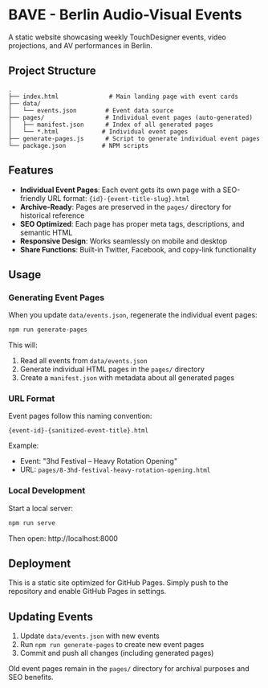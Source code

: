 # BAVE - Berlin Audio-Visual Events

A static website showcasing weekly TouchDesigner events, video projections, and AV performances in Berlin.

## Project Structure

```
.
├── index.html              # Main landing page with event cards
├── data/
│   └── events.json        # Event data source
├── pages/                 # Individual event pages (auto-generated)
│   ├── manifest.json      # Index of all generated pages
│   └── *.html            # Individual event pages
├── generate-pages.js      # Script to generate individual event pages
└── package.json          # NPM scripts
```

## Features

- **Individual Event Pages**: Each event gets its own page with a SEO-friendly URL format: `{id}-{event-title-slug}.html`
- **Archive-Ready**: Pages are preserved in the `pages/` directory for historical reference
- **SEO Optimized**: Each page has proper meta tags, descriptions, and semantic HTML
- **Responsive Design**: Works seamlessly on mobile and desktop
- **Share Functions**: Built-in Twitter, Facebook, and copy-link functionality

## Usage

### Generating Event Pages

When you update `data/events.json`, regenerate the individual event pages:

```bash
npm run generate-pages
```

This will:
1. Read all events from `data/events.json`
2. Generate individual HTML pages in the `pages/` directory
3. Create a `manifest.json` with metadata about all generated pages

### URL Format

Event pages follow this naming convention:
```
{event-id}-{sanitized-event-title}.html
```

Example:
- Event: "3hd Festival – Heavy Rotation Opening"
- URL: `pages/8-3hd-festival-heavy-rotation-opening.html`

### Local Development

Start a local server:

```bash
npm run serve
```

Then open: http://localhost:8000

## Deployment

This is a static site optimized for GitHub Pages. Simply push to the repository and enable GitHub Pages in settings.

## Updating Events

1. Update `data/events.json` with new events
2. Run `npm run generate-pages` to create new event pages
3. Commit and push all changes (including generated pages)

Old event pages remain in the `pages/` directory for archival purposes and SEO benefits.